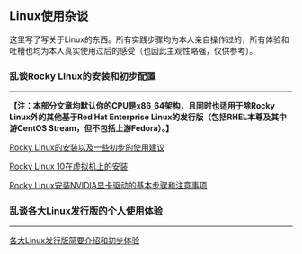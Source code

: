 ## Linux使用杂谈



这里写了写关于Linux的东西。所有实践步骤均为本人亲自操作过的，所有体验和吐槽也均为本人真实使用过后的感受（也因此主观性略强，仅供参考）。

### 乱谈Rocky Linux的安装和初步配置

___

**【注：本部分文章均默认你的CPU是x86_64架构，且同时也适用于除Rocky Linux外的其他基于Red Hat Enterprise Linux的发行版（包括RHEL本尊及其中游CentOS Stream，但不包括上游Fedora）。】**

[Rocky Linux的安装以及一些初步的使用建议](/linux/rocky/installation/)

[Rocky Linux 10在虚拟机上的安装](/linux/rocky/vmware_installation/)

[Rocky Linux安装NVIDIA显卡驱动的基本步骤和注意事项](/linux/rocky/nvidia/)

### 乱谈各大Linux发行版的个人使用体验

___

[各大Linux发行版简要介绍和初步体验](/linux/various_linux_usage/)
